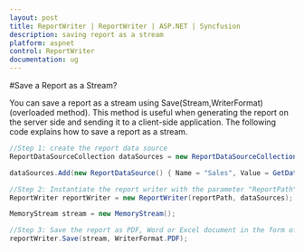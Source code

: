 ```yaml
---
layout: post
title: ReportWriter | ReportWriter | ASP.NET | Syncfusion
description: saving report as a stream
platform: aspnet
control: ReportWriter
documentation: ug
---
```


#Save a Report as a Stream?

You can save a report as a stream using Save(Stream,WriterFormat) (overloaded method). This method is useful when generating the report on the server side and sending it to a client-side application. The following code explains how to save a report as a stream.

~~~csharp
//Step 1: create the report data source
ReportDataSourceCollection dataSources = new ReportDataSourceCollection();

dataSources.Add(new ReportDataSource() { Name = "Sales", Value = GetDataSource() });

//Step 2: Instantiate the report writer with the parameter "ReportPath" and ReportDataSource Collection
ReportWriter reportWriter = new ReportWriter(reportPath, dataSources);

MemoryStream stream = new MemoryStream();

//Step 3: Save the report as PDF, Word or Excel document in the form of stream contents
reportWriter.Save(stream, WriterFormat.PDF);

~~~
